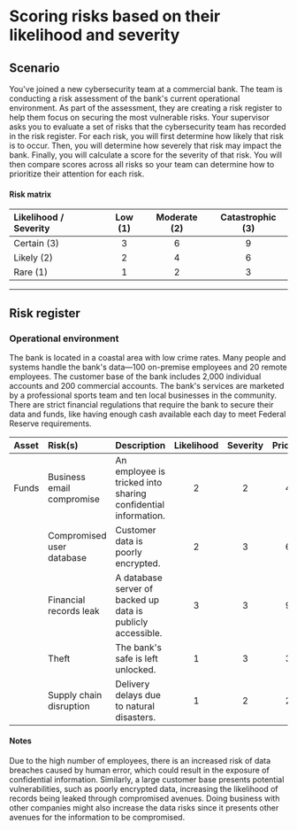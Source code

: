# Scoring risks based on their likelihood and severity

## Scenario
You've joined a new cybersecurity team at a commercial bank. The team is conducting a risk assessment of the bank's current operational environment. As part of the assessment, they are creating a risk register to help them focus on securing the most vulnerable risks.
Your supervisor asks you to evaluate a set of risks that the cybersecurity team has recorded in the risk register. For each risk, you will first determine how likely that risk is to occur. Then, you will determine how severely that risk may impact the bank. Finally, you will calculate a score for the severity of that risk. You will then compare scores across all risks so your team can determine how to prioritize their attention for each risk.

#### Risk matrix
| Likelihood / Severity | Low (1) | Moderate (2) | Catastrophic (3) |
| :--- | :---: | :---: | :---: |
| Certain (3) | 3 | 6 | 9 |
| Likely (2) | 2 | 4 | 6 |
| Rare (1) | 1 | 2 | 3 |

---

## Risk register

### Operational environment
The bank is located in a coastal area with low crime rates. 
Many people and systems handle the bank's data—100 on-premise employees and 20 remote employees. The customer base of the bank includes 2,000 individual accounts and 200 commercial accounts. 
The bank's services are marketed by a professional sports team and ten local businesses in the community. 
There are strict financial regulations that require the bank to secure their data and funds, like having enough cash available each day to meet Federal Reserve requirements.

| Asset | Risk(s) | Description | Likelihood | Severity | Priority |
| :--- | :--- | :--- | :---: | :---: | :---: |
| Funds | Business email compromise | An employee is tricked into sharing confidential information. | 2 | 2 | 4 |
|  | Compromised user database | Customer data is poorly encrypted. | 2 | 3 | 6 |
|  | Financial records leak | A database server of backed up data is publicly accessible. | 3 | 3 | 9 |
|  | Theft | The bank's safe is left unlocked. | 1 | 3 | 3 |
|  | Supply chain disruption | Delivery delays due to natural disasters. | 1 | 2 | 2 |

#### Notes
Due to the high number of employees, there is an increased risk of data breaches caused by human error, which could result in the exposure of confidential information. 
Similarly, a large customer base presents potential vulnerabilities, such as poorly encrypted data, increasing the likelihood of records being leaked through compromised avenues.
Doing business with other companies might also increase the data risks since it presents other avenues for the information to be compromised.
